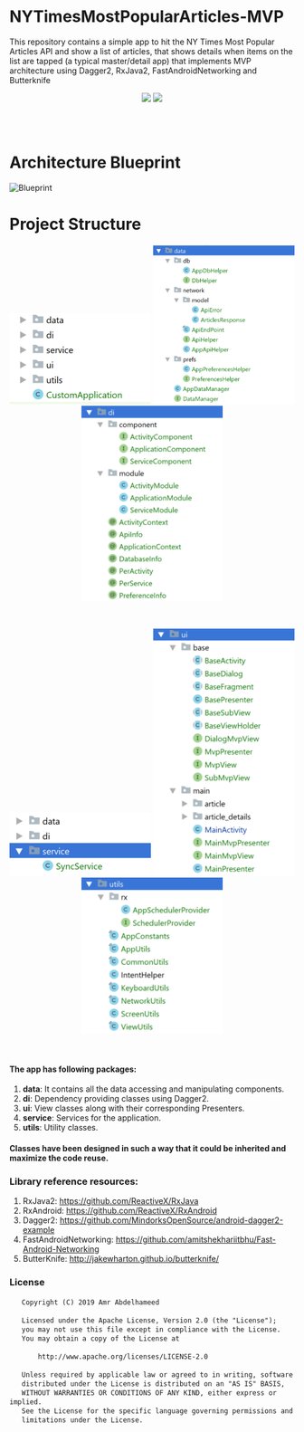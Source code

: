 # NYTimesMostPopularArticles-MVP

This repository contains a simple app to hit the NY Times Most Popular Articles API and show a list of articles, that shows details when items on the list are tapped (a typical master/detail app) that implements MVP architecture using Dagger2, RxJava2, FastAndroidNetworking and Butterknife
<br>
<p align="center">
    <img src="page1.png" width="250"/>
    <img src="page2.png" width="250"/>
</p>
<br>
<br>

# Architecture Blueprint
![Blueprint](https://janishar.github.io/images/mvp-app-pics/mvp-arch.png)
<br>

# Project Structure
<p align="center">
    <img src="screen1.png" width="250"/>
    <img src="screen2.png" width="250"/>
    <img src="screen3.png" width="250"/>
</p>
<br>
<p align="center">
    <img src="screen4.png" width="250"/>
    <img src="screen5.png" width="250"/>
    <img src="screen6.png" width="250"/>
</p>
<br>

#### The app has following packages:
1. **data**: It contains all the data accessing and manipulating components.
2. **di**: Dependency providing classes using Dagger2.
3. **ui**: View classes along with their corresponding Presenters.
4. **service**: Services for the application.
5. **utils**: Utility classes.

#### Classes have been designed in such a way that it could be inherited and maximize the code reuse.

### Library reference resources:
1. RxJava2: https://github.com/ReactiveX/RxJava
2. RxAndroid: https://github.com/ReactiveX/RxAndroid
3. Dagger2: https://github.com/MindorksOpenSource/android-dagger2-example
4. FastAndroidNetworking: https://github.com/amitshekhariitbhu/Fast-Android-Networking
5. ButterKnife: http://jakewharton.github.io/butterknife/

### License
```
   Copyright (C) 2019 Amr Abdelhameed

   Licensed under the Apache License, Version 2.0 (the "License");
   you may not use this file except in compliance with the License.
   You may obtain a copy of the License at

       http://www.apache.org/licenses/LICENSE-2.0

   Unless required by applicable law or agreed to in writing, software
   distributed under the License is distributed on an "AS IS" BASIS,
   WITHOUT WARRANTIES OR CONDITIONS OF ANY KIND, either express or implied.
   See the License for the specific language governing permissions and
   limitations under the License.
```